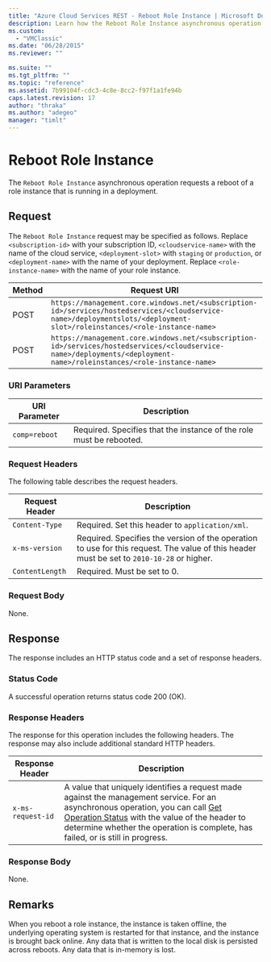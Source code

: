 ```yaml
---
title: "Azure Cloud Services REST - Reboot Role Instance | Microsoft Docs"
description: Learn how the Reboot Role Instance asynchronous operation requests a reboot of a role instance that is running in a deployment.
ms.custom: 
  - "VMClassic"
ms.date: "06/28/2015"
ms.reviewer: ""

ms.suite: ""
ms.tgt_pltfrm: ""
ms.topic: "reference"
ms.assetid: 7b99104f-cdc3-4c8e-8cc2-f97f1a1fe94b
caps.latest.revision: 17
author: "thraka"
ms.author: "adegeo"
manager: "timlt"
---
```

# Reboot Role Instance
The `Reboot Role Instance` asynchronous operation requests a reboot of a role instance that is running in a deployment.  
  
## Request  
 The `Reboot Role Instance` request may be specified as follows. Replace `<subscription-id>` with your subscription ID, `<cloudservice-name>` with the name of the cloud service, `<deployment-slot>` with `staging` or `production`, or `<deployment-name>` with the name of your deployment. Replace `<role-instance-name>` with the name of your role instance.  
  
|Method|Request URI|  
|------------|-----------------|  
|POST|`https://management.core.windows.net/<subscription-id>/services/hostedservices/<cloudservice-name>/deploymentslots/<deployment-slot>/roleinstances/<role-instance-name>`|  
|POST|`https://management.core.windows.net/<subscription-id>/services/hostedservices/<cloudservice-name>/deployments/<deployment-name>/roleinstances/<role-instance-name>`|  
  
### URI Parameters  
  
|URI Parameter|Description|  
|-------------------|-----------------|  
|`comp=reboot`|Required. Specifies that the instance of the role must be rebooted.|  
  
### Request Headers  
 The following table describes the request headers.  
  
|Request Header|Description|  
|--------------------|-----------------|  
|`Content-Type`|Required. Set this header to `application/xml`.|  
|`x-ms-version`|Required. Specifies the version of the operation to use for this request. The value of this header must be set to `2010-10-28` or higher.|  
|`ContentLength`|Required. Must be set to 0.|  
  
### Request Body  
 None.  
  
## Response  
 The response includes an HTTP status code and a set of response headers.  
  
### Status Code  
 A successful operation returns status code 200 (OK).  
  
### Response Headers  
 The response for this operation includes the following headers. The response may also include additional standard HTTP headers.  
  
|Response Header|Description|  
|---------------------|-----------------|  
|`x-ms-request-id`|A value that uniquely identifies a request made against the management service. For an asynchronous operation, you can call [Get Operation Status](https://msdn.microsoft.com/library/azure/1215ece5-cbef-4a85-a3db-ab6c20c2c6df) with the value of the header to determine whether the operation is complete, has failed, or is still in progress.|  
  
### Response Body  
 None.  
  
## Remarks  
 When you reboot a role instance, the instance is taken offline, the underlying operating system is restarted for that instance, and the instance is brought back online. Any data that is written to the local disk is persisted across reboots. Any data that is in-memory is lost.
